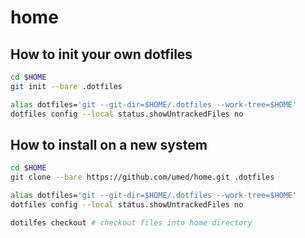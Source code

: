 # home
## How to init your own dotfiles

```sh
cd $HOME
git init --bare .dotfiles

alias dotfiles='git --git-dir=$HOME/.dotfiles --work-tree=$HOME'
dotfiles config --local status.showUntrackedFiles no
```

## How to install on a new system

```sh
cd $HOME
git clone --bare https://github.com/umed/home.git .dotfiles

alias dotfiles='git --git-dir=$HOME/.dotfiles --work-tree=$HOME'
dotfiles config --local status.showUntrackedFiles no

dotilfes checkout # checkout files into home directory
```
